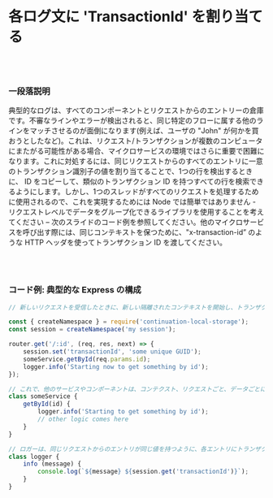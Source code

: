 # 各ログ文に 'TransactionId' を割り当てる

<br/><br/>

### 一段落説明

典型的なログは、すべてのコンポーネントとリクエストからのエントリーの倉庫です。不審なラインやエラーが検出されると、同じ特定のフローに属する他のラインをマッチさせるのが面倒になります(例えば、ユーザの "John" が何かを買おうとしたなど)。これは、リクエスト/トランザクションが複数のコンピュータにまたがる可能性がある場合、マイクロサービスの環境ではさらに重要で困難になります。これに対処するには、同じリクエストからのすべてのエントリに一意のトランザクション識別子の値を割り当てることで、1つの行を検出するときに、 ID をコピーして、類似のトランザクション ID を持つすべての行を検索できるようにします。しかし、1つのスレッドがすべてのリクエストを処理するために使用されるので、これを実現するためには Node では簡単ではありません - リクエストレベルでデータをグループ化できるライブラリを使用することを考えてください – 次のスライドのコード例を参照してください。他のマイクロサービスを呼び出す際には、同じコンテキストを保つために、"x-transaction-id” のような HTTP ヘッダを使ってトランザクション ID を渡してください。

<br/><br/>

### コード例: 典型的な Express の構成

```javascript
// 新しいリクエストを受信したときに、新しい隔離されたコンテキストを開始し、トランザクション ID を設定します。次の例は、npm ライブラリ continuation-local-storage を使用してリクエストを分離しています。

const { createNamespace } = require('continuation-local-storage');
const session = createNamespace('my session');

router.get('/:id', (req, res, next) => {
    session.set('transactionId', 'some unique GUID');
    someService.getById(req.params.id);
    logger.info('Starting now to get something by id');
});

// これで、他のサービスやコンポーネントは、コンテクスト、リクエストごと、データごとにアクセスできるようになりました。
class someService {
    getById(id) {
        logger.info('Starting to get something by id');
        // other logic comes here
    }
}

// ロガーは、同じリクエストからのエントリが同じ値を持つように、各エントリにトランザクション ID を追加することができるようになりました。
class logger {
    info (message) {
        console.log(`${message} ${session.get('transactionId')}`);
    }
}
```
